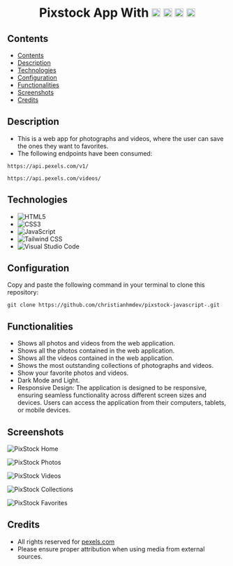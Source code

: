 <div align="center">
  <h1>Pixstock App With 
    <img src="https://img.shields.io/badge/-HTML5-orange?logo=html5&logoColor=white" alt="HTML5" height="20"/>
    <img src="https://img.shields.io/badge/-CSS3-blue?logo=css3&logoColor=white" alt="CSS3" height="20"/>
    <img src="https://img.shields.io/badge/-JavaScript-yellow?logo=javascript&logoColor=white" alt="JavaScript" height="20"/>
    <img src="https://img.shields.io/badge/-Tailwind%20CSS-38B2AC?logo=tailwind-css&logoColor=white" alt="Tailwind CSS" height="20"/>
  </h1>
</div>

## Contents 

- [Contents](#contents)
- [Description](#description)
- [Technologies](#technologies)
- [Configuration](#configuration)
- [Functionalities](#functionalities)
- [Screenshots](#screenshots)
- [Credits](#credits)

## Description 

- This is a web app for photographs and videos, where the user can save the ones they want to favorites.
- The following endpoints have been consumed:
  
 ```
 https://api.pexels.com/v1/
 ```
 ```
 https://api.pexels.com/videos/
 ```
## Technologies 

- ![HTML5](https://img.shields.io/badge/-HTML5-orange?logo=html5&logoColor=white)
- ![CSS3](https://img.shields.io/badge/-CSS3-blue?logo=css3&logoColor=white)
- ![JavaScript](https://img.shields.io/badge/-JavaScript-yellow?logo=javascript&logoColor=white)
- ![Tailwind CSS](https://img.shields.io/badge/-Tailwind%20CSS-38B2AC?logo=tailwind-css&logoColor=white)
- ![Visual Studio Code](https://img.shields.io/badge/-Visual%20Studio%20Code-007ACC?logo=visual-studio-code&logoColor=white)

## Configuration 

Copy and paste the following command in your terminal to clone this repository:

```
git clone https://github.com/christianhmdev/pixstock-javascript-.git
```
## Functionalities

- Shows all photos and videos from the web application.
- Shows all the photos contained in the web application.
- Shows all the videos contained in the web application.
- Shows the most outstanding collections of photographs and videos.
- Show your favorite photos and videos.
- Dark Mode and Light.
- Responsive Design: The application is designed to be responsive, ensuring seamless functionality across different screen sizes and devices. Users can access the application from their computers, tablets, or mobile devices.
  

## Screenshots 

![PixStock Home](https://res.cloudinary.com/ddmcwbdtl/image/upload/v1702880824/pixstock-home.png)

![PixStock Photos](https://res.cloudinary.com/ddmcwbdtl/image/upload/v1702883249/pixstock-photos.png)

![PixStock Videos](https://res.cloudinary.com/ddmcwbdtl/image/upload/v1702883381/pixstock-videos.png)

![PixStock Collections](https://res.cloudinary.com/ddmcwbdtl/image/upload/v1702883421/pixstock-collections.png)

![PixStock Favorites](https://res.cloudinary.com/ddmcwbdtl/image/upload/v1702883524/pixstock-favorites.png)

## Credits

- All rights reserved for [pexels.com](https://pexels.com/)
- Please ensure proper attribution when using media from external sources.
